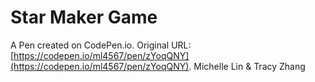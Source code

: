 # Star Maker Game

A Pen created on CodePen.io. Original URL: [https://codepen.io/ml4567/pen/zYoqQNY](https://codepen.io/ml4567/pen/zYoqQNY).
Michelle Lin & Tracy Zhang


